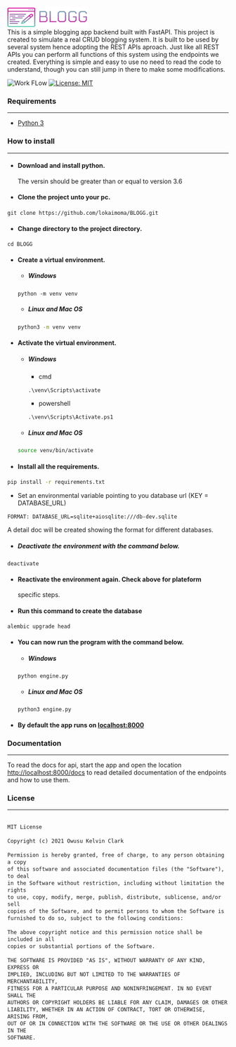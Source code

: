 ![BLOGG Log](assets/blog_logo.png)   
This is a simple blogging app backend built with FastAPI.
This project is created to simulate a real CRUD blogging system.
It is built to be used by several system hence adopting the REST APIs aproach.
Just like all REST APIs you can perform all functions of this system using the endpoints we created.
Everything is simple and easy to use no need to read the code to understand, though you can still jump in there to 
make some modifications.

![Work FLow](https://github.com/lokaimoma/BLOGG/actions/workflows/run_test.yml/badge.svg)
[![License: MIT](https://img.shields.io/badge/License-MIT-yellow.svg)](https://github.com/lokaimoma/BLOGG/blob/main/LICENSE)

### Requirements
- - -
+ [Python 3](https://www.python.org/downloads/)

### How to install
- - -
+ #### Download and install python. 
  The versin should be greater than or equal to version 3.6
+ #### Clone the project unto your pc.
```
git clone https://github.com/lokaimoma/BLOGG.git
```
+ #### Change directory to the project directory.
```
cd BLOGG
```
+ #### Create a virtual environment.
    + ##### Windows
    ```
    python -m venv venv
    ```
    + ##### Linux and Mac OS
    ```bash
    python3 -m venv venv
    ```
+ #### Activate the virtual environment.
    + ##### Windows
        + cmd
        ```
        .\venv\Scripts\activate
        ```
        + powershell
        ```
        .\venv\Scripts\Activate.ps1
        ```
    + ##### Linux and Mac OS
    ```bash
    source venv/bin/activate
    ```
+ #### Install all the requirements.
```bash
pip install -r requirements.txt
```
+ Set an environmental variable pointing to you database url (KEY = DATABASE_URL)
 ```
 FORMAT: DATABASE_URL=sqlite+aiosqlite:///db-dev.sqlite
 ```
 A detail doc will be created showing the format for different databases.
+ ##### Deactivate the environment with the command below.
```
deactivate
```
+ #### Reactivate the environment again. Check above for plateform
  specific steps.
+ #### Run this command to create the database
```
alembic upgrade head
```
+ #### You can now run the program with the command below.
    + ##### Windows
    ```
    python engine.py
    ```
    + ##### Linux and Mac OS
    ```
    python3 engine.py
    ```
 + #### By default the app runs on [localhost:8000](#)

### Documentation
- - -
To read the docs for api, start the app and open the location [http://localhost:8000/docs](#)
to read detailed documentation of the endpoints and how to use them.

### License
- - - 
```
      
MIT License

Copyright (c) 2021 Owusu Kelvin Clark

Permission is hereby granted, free of charge, to any person obtaining a copy
of this software and associated documentation files (the "Software"), to deal
in the Software without restriction, including without limitation the rights
to use, copy, modify, merge, publish, distribute, sublicense, and/or sell
copies of the Software, and to permit persons to whom the Software is
furnished to do so, subject to the following conditions:

The above copyright notice and this permission notice shall be included in all
copies or substantial portions of the Software.

THE SOFTWARE IS PROVIDED "AS IS", WITHOUT WARRANTY OF ANY KIND, EXPRESS OR
IMPLIED, INCLUDING BUT NOT LIMITED TO THE WARRANTIES OF MERCHANTABILITY,
FITNESS FOR A PARTICULAR PURPOSE AND NONINFRINGEMENT. IN NO EVENT SHALL THE
AUTHORS OR COPYRIGHT HOLDERS BE LIABLE FOR ANY CLAIM, DAMAGES OR OTHER
LIABILITY, WHETHER IN AN ACTION OF CONTRACT, TORT OR OTHERWISE, ARISING FROM,
OUT OF OR IN CONNECTION WITH THE SOFTWARE OR THE USE OR OTHER DEALINGS IN THE
SOFTWARE.
```
